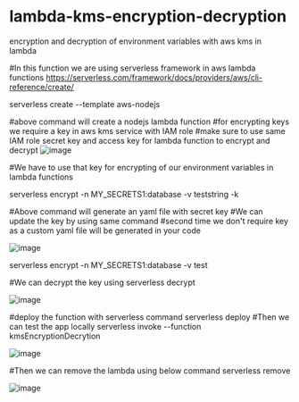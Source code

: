 # lambda-kms-encryption-decryption
encryption and decryption of environment variables with aws kms in lambda 

#In this function we are using serverless framework in aws lambda functions
https://serverless.com/framework/docs/providers/aws/cli-reference/create/

serverless create --template aws-nodejs 

#above command will create a nodejs lambda function 
#for encrypting keys we require a key in aws kms service with IAM role
#make sure to use same IAM role secret key and access key for lambda function to encrypt and decrypt
![image](https://user-images.githubusercontent.com/26525621/66699242-9d857f00-ed02-11e9-8d7c-c95aeb69544b.png)

#We have to use that key for encrypting of our environment variables in lambda functions

serverless encrypt -n MY_SECRETS1:database -v teststring -k <paste your key here>

#Above command will generate an yaml file with secret key
#We can update the key by using same command 
#second time we don't require key as a custom yaml file will be generated in your code


![image](https://user-images.githubusercontent.com/26525621/66699333-94e17880-ed03-11e9-8cfd-bbc986fe8805.png)

serverless encrypt -n MY_SECRETS1:database -v test 

#We can decrypt the key using 
serverless decrypt

![image](https://user-images.githubusercontent.com/26525621/66699354-c3f7ea00-ed03-11e9-8b27-70018bb17eaf.png)

#deploy the function with serverless command
serverless deploy
#Then we can test the app locally 
serverless invoke --function kmsEncryptionDecrytion


![image](https://user-images.githubusercontent.com/26525621/66699383-11745700-ed04-11e9-8ec0-84614af10ebe.png)

#Then we can remove the lambda using below command
serverless remove

![image](https://user-images.githubusercontent.com/26525621/66699453-9bbcbb00-ed04-11e9-8b63-082e4549b6d7.png)



